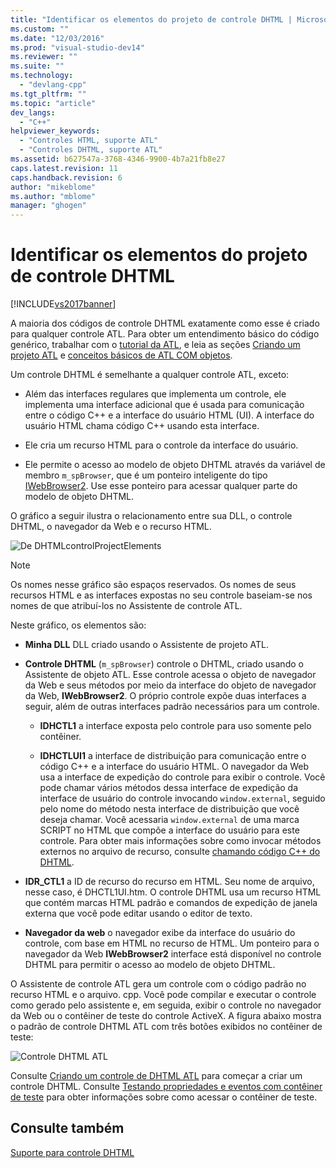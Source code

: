 ```yaml
---
title: "Identificar os elementos do projeto de controle DHTML | Microsoft Docs"
ms.custom: ""
ms.date: "12/03/2016"
ms.prod: "visual-studio-dev14"
ms.reviewer: ""
ms.suite: ""
ms.technology: 
  - "devlang-cpp"
ms.tgt_pltfrm: ""
ms.topic: "article"
dev_langs: 
  - "C++"
helpviewer_keywords: 
  - "Controles HTML, suporte ATL"
  - "Controles DHTML, suporte ATL"
ms.assetid: b627547a-3768-4346-9900-4b7a21fb8e27
caps.latest.revision: 11
caps.handback.revision: 6
author: "mikeblome"
ms.author: "mblome"
manager: "ghogen"
---
```

# Identificar os elementos do projeto de controle DHTML
[!INCLUDE[vs2017banner](../assembler/inline/includes/vs2017banner.md)]

A maioria dos códigos de controle DHTML exatamente como esse é criado para qualquer controle ATL. Para obter um entendimento básico do código genérico, trabalhar com o [tutorial da ATL](../Topic/Active%20Template%20Library%20\(ATL\)%20Tutorial.md), e leia as seções [Criando um projeto ATL](../atl/reference/creating-an-atl-project.md) e [conceitos básicos de ATL COM objetos](../atl/fundamentals-of-atl-com-objects.md).  
  
 Um controle DHTML é semelhante a qualquer controle ATL, exceto:  
  
-   Além das interfaces regulares que implementa um controle, ele implementa uma interface adicional que é usada para comunicação entre o código C\+\+ e a interface do usuário HTML \(UI\). A interface do usuário HTML chama código C\+\+ usando esta interface.  
  
-   Ele cria um recurso HTML para o controle da interface do usuário.  
  
-   Ele permite o acesso ao modelo de objeto DHTML através da variável de membro `m_spBrowser`, que é um ponteiro inteligente do tipo [IWebBrowser2](https://msdn.microsoft.com/en-us/library/aa752127.aspx). Use esse ponteiro para acessar qualquer parte do modelo de objeto DHTML.  
  
 O gráfico a seguir ilustra o relacionamento entre sua DLL, o controle DHTML, o navegador da Web e o recurso HTML.  
  
 ![De DHTMLcontrolProjectElements](../atl/media/vc52en1.png "vc52EN1")  
  
> [!NOTE]
>  Os nomes nesse gráfico são espaços reservados. Os nomes de seus recursos HTML e as interfaces expostas no seu controle baseiam\-se nos nomes de que atribuí\-los no Assistente de controle ATL.  
  
 Neste gráfico, os elementos são:  
  
-   **Minha DLL** DLL criado usando o Assistente de projeto ATL.  
  
-   **Controle DHTML** \(`m_spBrowser`\) controle o DHTML, criado usando o Assistente de objeto ATL. Esse controle acessa o objeto de navegador da Web e seus métodos por meio da interface do objeto de navegador da Web, **IWebBrowser2**. O próprio controle expõe duas interfaces a seguir, além de outras interfaces padrão necessários para um controle.  
  
    -   **IDHCTL1** a interface exposta pelo controle para uso somente pelo contêiner.  
  
    -   **IDHCTLUI1** a interface de distribuição para comunicação entre o código C\+\+ e a interface do usuário HTML. O navegador da Web usa a interface de expedição do controle para exibir o controle. Você pode chamar vários métodos dessa interface de expedição da interface de usuário do controle invocando `window.external`, seguido pelo nome do método nesta interface de distribuição que você deseja chamar. Você acessaria `window.external` de uma marca SCRIPT no HTML que compõe a interface do usuário para este controle. Para obter mais informações sobre como invocar métodos externos no arquivo de recurso, consulte [chamando código C\+\+ do DHTML](../Topic/Calling%20C++%20Code%20from%20DHTML.md).  
  
-   **IDR\_CTL1** a ID de recurso do recurso em HTML. Seu nome de arquivo, nesse caso, é DHCTL1UI.htm. O controle DHTML usa um recurso HTML que contém marcas HTML padrão e comandos de expedição de janela externa que você pode editar usando o editor de texto.  
  
-   **Navegador da web** o navegador exibe da interface do usuário do controle, com base em HTML no recurso de HTML. Um ponteiro para o navegador da Web **IWebBrowser2** interface está disponível no controle DHTML para permitir o acesso ao modelo de objeto DHTML.  
  
 O Assistente de controle ATL gera um controle com o código padrão no recurso HTML e o arquivo. cpp. Você pode compilar e executar o controle como gerado pelo assistente e, em seguida, exibir o controle no navegador da Web ou o contêiner de teste do controle ActiveX. A figura abaixo mostra o padrão de controle DHTML ATL com três botões exibidos no contêiner de teste:  
  
 ![Controle DHTML ATL](../Image/vc52EN2.gif "vc52EN2")  
  
 Consulte [Criando um controle de DHTML ATL](../atl/creating-an-atl-dhtml-control.md) para começar a criar um controle DHTML. Consulte [Testando propriedades e eventos com contêiner de teste](../mfc/testing-properties-and-events-with-test-container.md) para obter informações sobre como acessar o contêiner de teste.  
  
## Consulte também  
 [Suporte para controle DHTML](../atl/atl-support-for-dhtml-controls.md)